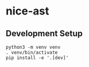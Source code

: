 # nice-ast

## Development Setup

```
python3 -m venv venv
. venv/bin/activate
pip install -e '.[dev]'
```

